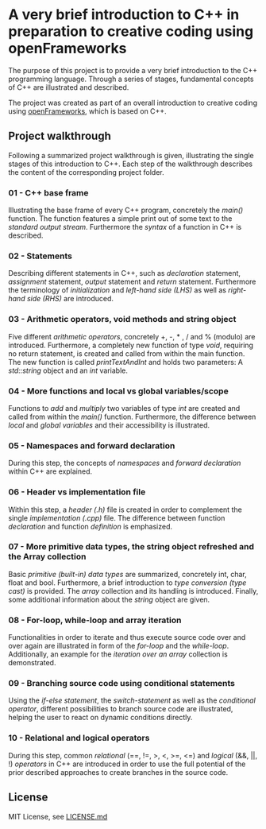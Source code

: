 # A very brief introduction to C++ in preparation to creative coding using openFrameworks
The purpose of this project is to provide a very brief introduction to the C++ programming language. Through a series of stages, fundamental concepts of C++ are illustrated and described.

The project was created as part of an overall introduction to creative coding using [openFrameworks](http://openframeworks.cc), which is based on C++.

## Project walkthrough
Following a summarized project walkthrough is given, illustrating the single stages of this introduction to C++. Each step of the walkthrough describes the content of the corresponding project folder.

### 01 - C++ base frame
Illustrating the base frame of every C++ program, concretely the *main()* function. The function features a simple print out of some text to the *standard output stream*. Furthermore the *syntax* of a function in C++ is described.

### 02 - Statements
Describing different statements in C++, such as *declaration* statement, *assignment* statement, *output* statement and *return* statement. Furthermore the terminology of *initialization* and *left-hand side (LHS)* as well as *right-hand side (RHS)* are introduced.

### 03 - Arithmetic operators, void methods and string object
Five different *arithmetic operators*, concretely +, -, * , / and % (modulo) are introduced. Furthermore, a completely new function of type *void*, requiring no return statement, is created and called from within the main function. The new function is called *printTextAndInt* and holds two parameters: A *std::string* object and an *int* variable.

### 04 - More functions and local vs global variables/scope
Functions to *add* and *multiply* two variables of type *int* are created and called from within the *main()* function. Furthermore, the difference between *local* and *global variables* and their accessibility is illustrated.

### 05 - Namespaces and forward declaration
During this step, the concepts of *namespaces* and *forward declaration* within C++ are explained.

### 06 - Header vs implementation file
Within this step, a *header (.h)* file is created in order to complement the single *implementation (.cpp)* file. The difference between function *declaration* and function *definition* is emphasized.

### 07 - More primitive data types, the string object refreshed and the Array collection
Basic *primitive (built-in) data types* are summarized, concretely int, char, float and bool. Furthermore, a brief introduction to *type conversion (type cast)* is provided. The *array* collection and its handling is introduced. Finally, some additional information about the *string* object are given.

### 08 - For-loop, while-loop and array iteration
Functionalities in order to iterate and thus execute source code over and over again are illustrated in form of the *for-loop* and the *while-loop*. Additionally, an example for the *iteration over an array* collection is demonstrated.

### 09 - Branching source code using conditional statements
Using the *if-else statement*, the *switch-statement* as well as the *conditional operator*, different possibilities to branch source code are illustrated, helping the user to react on dynamic conditions directly.

### 10 - Relational and logical operators
During this step, common *relational* (==, !=, >, <, >=, <=) and *logical* (&&, ||, !) *operators* in C++ are introduced in order to use the full potential of the prior described approaches to create branches in the source code.


## License
MIT License, see [LICENSE.md](LICENSE.md)
